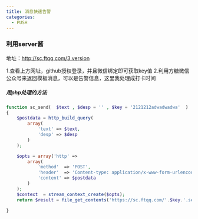```yaml
---
title: 消息快速告警
categories:
  - PUSH
---
```

### 利用server酱
地址：http://sc.ftqq.com/3.version  

1.查看上方网址，github授权登录，并且微信绑定即可获取key值
2.利用方糖微信公众号来返回模板消息，可以是告警信息，这里我处理成打卡时间

##### 用php处理的方法
```php
function sc_send(  $text , $desp = '' , $key = '2121212adwadwadwa'  )
{
	$postdata = http_build_query(
        array(
            'text' => $text,
            'desp' => $desp
        )
    );

    $opts = array('http' =>
        array(
            'method'  => 'POST',
            'header'  => 'Content-type: application/x-www-form-urlencoded',
            'content' => $postdata
        )
    );
    $context  = stream_context_create($opts);
    return $result = file_get_contents('https://sc.ftqq.com/'.$key.'.send', false, $context);

}
```